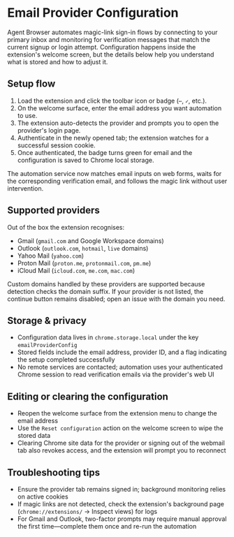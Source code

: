 # Email Provider Configuration

Agent Browser automates magic-link sign-in flows by connecting to your primary inbox and monitoring for verification messages that match the current signup or login attempt. Configuration happens inside the extension's welcome screen, but the details below help you understand what is stored and how to adjust it.

## Setup flow

1. Load the extension and click the toolbar icon or badge (`⋯`, `✓`, etc.).
2. On the welcome surface, enter the email address you want automation to use.
3. The extension auto-detects the provider and prompts you to open the provider's login page.
4. Authenticate in the newly opened tab; the extension watches for a successful session cookie.
5. Once authenticated, the badge turns green for email and the configuration is saved to Chrome local storage.

The automation service now matches email inputs on web forms, waits for the corresponding verification email, and follows the magic link without user intervention.

## Supported providers

Out of the box the extension recognises:

- Gmail (`gmail.com` and Google Workspace domains)
- Outlook (`outlook.com`, `hotmail`, `live` domains)
- Yahoo Mail (`yahoo.com`)
- Proton Mail (`proton.me`, `protonmail.com`, `pm.me`)
- iCloud Mail (`icloud.com`, `me.com`, `mac.com`)

Custom domains handled by these providers are supported because detection checks the domain suffix. If your provider is not listed, the continue button remains disabled; open an issue with the domain you need.

## Storage & privacy

- Configuration data lives in `chrome.storage.local` under the key `emailProviderConfig`
- Stored fields include the email address, provider ID, and a flag indicating the setup completed successfully
- No remote services are contacted; automation uses your authenticated Chrome session to read verification emails via the provider's web UI

## Editing or clearing the configuration

- Reopen the welcome surface from the extension menu to change the email address
- Use the `Reset configuration` action on the welcome screen to wipe the stored data
- Clearing Chrome site data for the provider or signing out of the webmail tab also revokes access, and the extension will prompt you to reconnect

## Troubleshooting tips

- Ensure the provider tab remains signed in; background monitoring relies on active cookies
- If magic links are not detected, check the extension's background page (`chrome://extensions/` → Inspect views) for logs
- For Gmail and Outlook, two-factor prompts may require manual approval the first time—complete them once and re-run the automation
